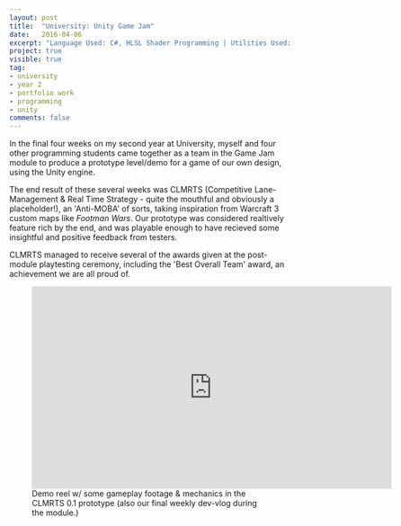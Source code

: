 ```yaml
---
layout: post
title:  "University: Unity Game Jam"
date:   2016-04-06
excerpt: "Language Used: C#, HLSL Shader Programming | Utilities Used: Unity, Github Desktop"
project: true
visible: true
tag:
- university
- year 2
- portfolio work
- programming
- unity
comments: false
---
```




In the final four weeks on my second year at University, myself and four other programming students came together as a team in the Game Jam module to produce a prototype level/demo for a game of our own design, using the Unity engine.

The end result of these several weeks was CLMRTS (Competitive Lane-Management & Real Time Strategy - quite the mouthful and obviously a placeholder!), an 'Anti-MOBA' of sorts, taking inspiration from Warcraft 3 custom maps like <i>Footman Wars</i>. Our prototype was considered realtively feature rich by the end,
and was playable enough to have recieved some insightful and positive feedback from testers. 

CLMRTS managed to receive several of the awards given at the post-module playtesting ceremony, including the 'Best Overall Team' award, an achievement we are all proud of.

<figure>
	<iframe width="640" height="360" src="https://www.youtube.com/embed/py53zw_bP48" frameborder="0" allowfullscreen> </iframe>
	<figcaption>Demo reel w/ some gameplay footage & mechanics in the CLMRTS 0.1 prototype (also our final weekly dev-vlog during the module.)</figcaption>
</figure>

      
